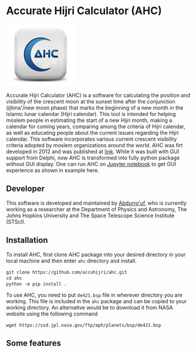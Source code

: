 # Accurate Hijri Calculator (AHC)

![image1](ahc_logo.png)

Accurate Hijri Calculator (AHC) is a software for calculating the position and visibility of the crescent moon at the sunset time after the conjunction (ijtima'/new moon phase) that marks the beginning of a new month in the Islamic lunar calendar (Hijri calendar). This tool is intended for helping moslem people in estimating the start of a new Hijri month, making a calendar for coming years, comparing among the criteria of Hijri calendar, as well as educating people about the current issues regarding the Hijri calendar. This software incorporates various current crescent visibility criteria adopted by moslem organizations around the world. AHC was firt developed in 2012 and was published at [link](https://fi.ub.ac.id/kemahasiswaan-alumni/keorganisasian/tim-astronomi-fisika/accurate-hijri-calculator-2-2/). While it was built with GUI support from Delphi, now AHC is transformed into fully python package without GUI display. One can run AHC on [Jupyter notebook](https://jupyter.org/) to get GUI experience as shown in example here.         

## Developer
This software is developed and maintained by [Abdurro'uf](https://aabdurrouf.github.io/), who is currently working as a researcher at the Department of Physics and Astronomy, The Johns Hopkins University and The Space Telescope Science Institute (STScI). 
 
## Installation
To install AHC, first clone AHC package into your desired directory in your local machine and then enter `ahc` directory and install.

```
git clone https://github.com/accuhijri/ahc.git
cd ahc
python -m pip install .
```

To use AHC, you need to put `de421.bsp` file in wherever directory you are working. This file is included in the `ahc` package and can be copied to your working directory. An alternative would be to download it from NASA website using the following command

```
wget https://ssd.jpl.nasa.gov/ftp/eph/planets/bsp/de421.bsp
```

## Some features
